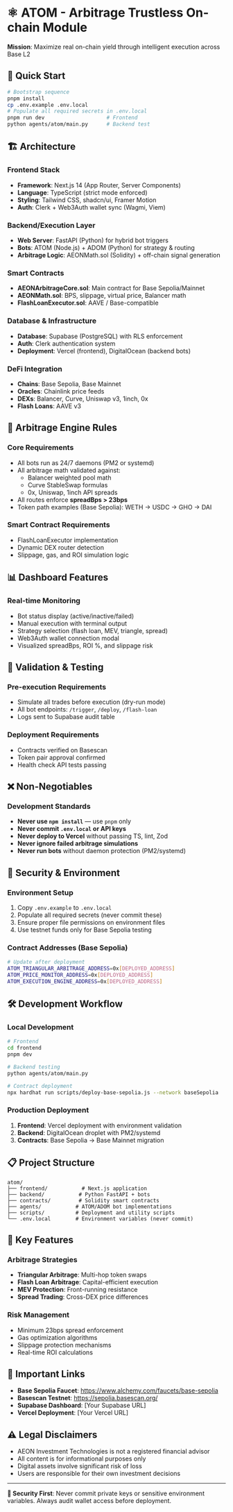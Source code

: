 # ⚛️ ATOM - Arbitrage Trustless On-chain Module

**Mission**: Maximize real on-chain yield through intelligent execution across Base L2

## 🚀 Quick Start

```bash
# Bootstrap sequence
pnpm install
cp .env.example .env.local
# Populate all required secrets in .env.local
pnpm run dev                    # Frontend
python agents/atom/main.py      # Backend test
```

## 🏗️ Architecture

### Frontend Stack
- **Framework**: Next.js 14 (App Router, Server Components)
- **Language**: TypeScript (strict mode enforced)
- **Styling**: Tailwind CSS, shadcn/ui, Framer Motion
- **Auth**: Clerk + Web3Auth wallet sync (Wagmi, Viem)

### Backend/Execution Layer
- **Web Server**: FastAPI (Python) for hybrid bot triggers
- **Bots**: ATOM (Node.js) + ADOM (Python) for strategy & routing
- **Arbitrage Logic**: AEONMath.sol (Solidity) + off-chain signal generation

### Smart Contracts
- **AEONArbitrageCore.sol**: Main contract for Base Sepolia/Mainnet
- **AEONMath.sol**: BPS, slippage, virtual price, Balancer math
- **FlashLoanExecutor.sol**: AAVE / Base-compatible

### Database & Infrastructure
- **Database**: Supabase (PostgreSQL) with RLS enforcement
- **Auth**: Clerk authentication system
- **Deployment**: Vercel (frontend), DigitalOcean (backend bots)

### DeFi Integration
- **Chains**: Base Sepolia, Base Mainnet
- **Oracles**: Chainlink price feeds
- **DEXs**: Balancer, Curve, Uniswap v3, 1inch, 0x
- **Flash Loans**: AAVE v3

## 🧠 Arbitrage Engine Rules

### Core Requirements
- All bots run as 24/7 daemons (PM2 or systemd)
- All arbitrage math validated against:
  - Balancer weighted pool math
  - Curve StableSwap formulas
  - 0x, Uniswap, 1inch API spreads
- All routes enforce **spreadBps > 23bps**
- Token path examples (Base Sepolia): WETH → USDC → GHO → DAI

### Smart Contract Requirements
- FlashLoanExecutor implementation
- Dynamic DEX router detection
- Slippage, gas, and ROI simulation logic

## 📊 Dashboard Features

### Real-time Monitoring
- Bot status display (active/inactive/failed)
- Manual execution with terminal output
- Strategy selection (flash loan, MEV, triangle, spread)
- Web3Auth wallet connection modal
- Visualized spreadBps, ROI %, and slippage risk

## 🧪 Validation & Testing

### Pre-execution Requirements
- Simulate all trades before execution (dry-run mode)
- All bot endpoints: `/trigger`, `/deploy`, `/flash-loan`
- Logs sent to Supabase audit table

### Deployment Requirements
- Contracts verified on Basescan
- Token pair approval confirmed
- Health check API tests passing

## ❌ Non-Negotiables

### Development Standards
- **Never use `npm install`** — use `pnpm` only
- **Never commit `.env.local` or API keys**
- **Never deploy to Vercel** without passing TS, lint, Zod
- **Never ignore failed arbitrage simulations**
- **Never run bots** without daemon protection (PM2/systemd)

## 🔐 Security & Environment

### Environment Setup
1. Copy `.env.example` to `.env.local`
2. Populate all required secrets (never commit these)
3. Ensure proper file permissions on environment files
4. Use testnet funds only for Base Sepolia testing

### Contract Addresses (Base Sepolia)
```bash
# Update after deployment
ATOM_TRIANGULAR_ARBITRAGE_ADDRESS=0x[DEPLOYED_ADDRESS]
ATOM_PRICE_MONITOR_ADDRESS=0x[DEPLOYED_ADDRESS]
ATOM_EXECUTION_ENGINE_ADDRESS=0x[DEPLOYED_ADDRESS]
```

## 🛠️ Development Workflow

### Local Development
```bash
# Frontend
cd frontend
pnpm dev

# Backend testing
python agents/atom/main.py

# Contract deployment
npx hardhat run scripts/deploy-base-sepolia.js --network baseSepolia
```

### Production Deployment
1. **Frontend**: Vercel deployment with environment validation
2. **Backend**: DigitalOcean droplet with PM2/systemd
3. **Contracts**: Base Sepolia → Base Mainnet migration

## 📋 Project Structure

```
atom/
├── frontend/           # Next.js application
├── backend/           # Python FastAPI + bots
├── contracts/         # Solidity smart contracts
├── agents/           # ATOM/ADOM bot implementations
├── scripts/          # Deployment and utility scripts
└── .env.local        # Environment variables (never commit)
```

## 🎯 Key Features

### Arbitrage Strategies
- **Triangular Arbitrage**: Multi-hop token swaps
- **Flash Loan Arbitrage**: Capital-efficient execution
- **MEV Protection**: Front-running resistance
- **Spread Trading**: Cross-DEX price differences

### Risk Management
- Minimum 23bps spread enforcement
- Gas optimization algorithms
- Slippage protection mechanisms
- Real-time ROI calculations

## 🔗 Important Links

- **Base Sepolia Faucet**: https://www.alchemy.com/faucets/base-sepolia
- **Basescan Testnet**: https://sepolia.basescan.org/
- **Supabase Dashboard**: [Your Supabase URL]
- **Vercel Deployment**: [Your Vercel URL]

## ⚠️ Legal Disclaimers

- AEON Investment Technologies is not a registered financial advisor
- All content is for informational purposes only
- Digital assets involve significant risk of loss
- Users are responsible for their own investment decisions

---

**🔐 Security First**: Never commit private keys or sensitive environment variables. Always audit wallet access before deployment.
